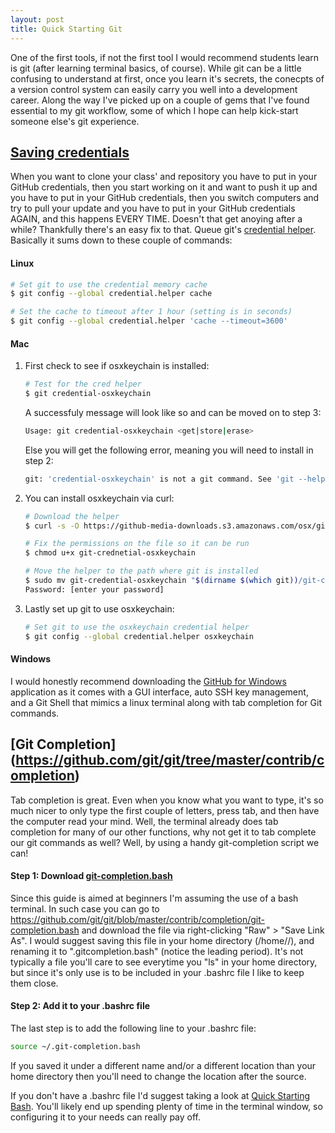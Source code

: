 ```yaml
---
layout: post
title: Quick Starting Git
---
```


One of the first tools, if not the first tool I would recommend students learn is git (after learning terminal basics, of course). While git can be a little confusing to understand at first, once you learn it's secrets, the conecpts of a version control system can easily carry you well into a development career. Along the way I've picked up on a couple of gems that I've found essential to my git workflow, some of which I hope can help kick-start someone else's git experience.

## [Saving credentials](https://help.github.com/articles/set-up-git/#next-steps-authenticating-with-github-from-git)

When you want to clone your class' and repository you have to put in your GitHub credentials, then you start working on it and want to push it up and you have to put in your GitHub credentials, then you switch computers and try to pull your update and you have to put in your GitHub credentials AGAIN, and this happens EVERY TIME. Doesn't that get anoying after a while? Thankfully there's an easy fix to that. Queue git's [credential helper](https://help.github.com/articles/caching-your-github-password-in-git/#platform-mac). Basically it sums down to these couple of commands:

#### Linux
``` bash
# Set git to use the credential memory cache
$ git config --global credential.helper cache

# Set the cache to timeout after 1 hour (setting is in seconds)
$ git config --global credential.helper 'cache --timeout=3600'
```

#### Mac
1. First check to see if osxkeychain is installed:

    ``` bash
    # Test for the cred helper
    $ git credential-osxkeychain
    ```

    A successfuly message will look like so and can be moved on to step 3:

    ``` bash
    Usage: git credential-osxkeychain <get|store|erase>
    ```

    Else you will get the following error, meaning you will need to install in step 2:

    ``` bash
    git: 'credential-osxkeychain' is not a git command. See 'git --help'.
    ```

2. You can install osxkeychain via curl:

    ``` bash
    # Download the helper
    $ curl -s -O https://github-media-downloads.s3.amazonaws.com/osx/git-credential-osxkeychain

    # Fix the permissions on the file so it can be run
    $ chmod u+x git-crednetial-osxkeychain

    # Move the helper to the path where git is installed
    $ sudo mv git-credential-osxkeychain "$(dirname $(which git))/git-credential-osxkeychain"
    Password: [enter your password]
    ```

3. Lastly set up git to use osxkeychain:

    ``` bash
    # Set git to use the osxkeychain credential helper
    $ git config --global credential.helper osxkeychain
    ```

#### Windows
I would honestly recommend downloading the [GitHub for Windows](https://windows.github.com/) application as it comes with a GUI interface, auto SSH key management, and a Git Shell that mimics a linux terminal along with tab completion for Git commands.


## [Git Completion] (https://github.com/git/git/tree/master/contrib/completion)

Tab completion is great. Even when you know what you want to type, it's so much nicer to only type the first couple of letters, press tab, and then have the computer read your mind. Well, the terminal already does tab completion for many of our other functions, why not get it to tab complete our git commands as well? Well, by using a handy git-completion script we can!

#### Step 1: Download [git-completion.bash](https://github.com/git/git/blob/master/contrib/completion/git-completion.bash)
Since this guide is aimed at beginners I'm assuming the use of a bash terminal. In such case you can go to https://github.com/git/git/blob/master/contrib/completion/git-completion.bash and download the file via right-clicking "Raw" > "Save Link As". I would suggest saving this file in your home directory (/home/<user>/), and renaming it to ".gitcompletion.bash" (notice the leading period). It's not typically a file you'll care to see everytime you "ls" in your home directory, but since it's only use is to be included in your .bashrc file I like to keep them close.

#### Step 2: Add it to your .bashrc file
The last step is to add the following line to your .bashrc file:
``` bash
source ~/.git-completion.bash
```
If you saved it under a different name and/or a different location than your home directory then you'll need to change the location after the source.

If you don't have a .bashrc file I'd suggest taking a look at [Quick Starting Bash](/tools-of-the-trade/Quick-Starting-Bash/). You'll likely end up spending plenty of time in the terminal window, so configuring it to your needs can really pay off.
